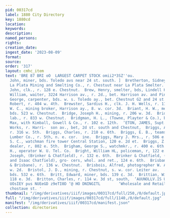 ```yaml
---
pid: 00317cd
label: 1880 City Directory
key: 1880cd
location: 
keywords: 
description: 
named_persons: 
rights: 
creation_date: 
ingest_date: '2023-08-09'
format: 
source: 
order: '317'
layout: cmhc_item
text: 'BRE 87 BRI oO  LARGEST CARPET STOCK omii2*3SZ''ou.                                                     Bresnahan,
  John, miner, bds. Toledo avs near 24 st. south. ]  Bretherton, Sidney B., ussayer
  La Plata Mining and Smelting Co., r. Chestuut near La Plata Smelter.  Brevator,
  John, clk., r. 128 e. Chestnut.  Brew, Henry, smelter, bds, Lindell Hotel,  Brew,
  William, waiter, 3224 Harrison av., r. 2d., bet. Harrison av. and Pine.  Brewster,
  George, carpenter, bds. w. s. Toledo ay., bet. Chestnut G2 and 24 st., south.  Brewster,
  Robert, r. 404 w. 4th.  Brewster, Sardius H., clk. J. H. Wells, r. 118 e. Chestnut.  Brewster,
  W. C., mining broker, Harrison ay., 8. w. cor. 3d.  Briant, H. W., mer. police,
  bds. 523 w. Chestnut.  Bridge, Joseph H., mining, r. 206 w. 3d.  Bridges, John E,,
  lab., r. 833 w. Chestnut.  Bridgman, H. L., (Towne, Playter & Co.), bds. Commercial  staurant.  Briegleb,
  Max, with Kimball, Gowell & Co., r. 102 e. 12th.  ‘ETON, JAMES, Supt. Harrison Reduction
  Works, r. Harri-  son av., bet, 2d st. south and Chestnut,  Briggs, Abram, lab.,
  r. 316 w. 5th.  Briggs, Charles, r. 210 e. 6th.  Briggs, E. B., teamster Leadville
  Lumber Co., r. 5th, n. e. cor.  ine.  Briggs, Mary J. Mrs., r. 506 e. 10th.  Briggs,
  S. C., watchman fire tower Central Station, 120 e. 2d et.  Briggs, Z. Norton, wood
  dealer, r, 802 e. 5th.  Brigham, George S., watchmkr., r. 400 e. 6th.  Bright, Junius
  H., operator W. U. Tel. Co.  Bright, William HL, policeman, r, 122 e. 4th.  Brinker,
  Joseph, (Brinker & Chatfield), r. 132 e. 6th.  Brinker & Chatfield, (Joseph Brinker
  and Isaac Chatfield), gro- cers, whol. and ret., 124 e. 6th.  Brisbane, Henry, (DeMainville
  & Brisbane), r. 136 w. Chestnut.  Brisbois, Alfred, photogrepher W. A. Nye, 141
  w. 2d.  Bristol, J. D., mining, r. Chestnut, s. w. cor. Leiter av.  . Bristow, Daniel,
  bds. 532 e. 6th.  Britt, Edward, miner, bds. 139 ¢. 3d.  Brittian, William, waiter,
  118 e. 3d.  Britton, Charles, r. 114 w. 3d st, south,  ‘AUUNOLLV.IS UNV  NHOL 1V¥      "SAY
  UOsIEY pus NUEeGD z9eTI0D ‘@ HO DNINGITL        ‘Wholesale and Retail Grocers, “°°.
  chostaue st. '
thumbnail: "/img/derivatives/iiif/images/00317cd/full/250,/0/default.jpg"
full: "/img/derivatives/iiif/images/00317cd/full/1140,/0/default.jpg"
manifest: "/img/derivatives/iiif/00317cd/manifest.json"
collection: directories
---
```

